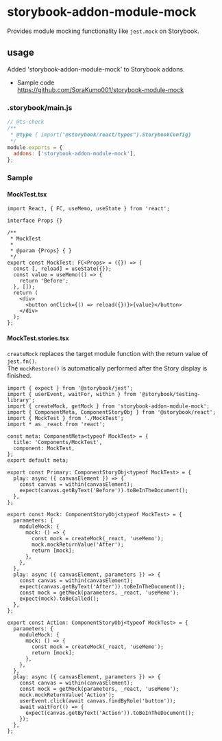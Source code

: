 # storybook-addon-module-mock

Provides module mocking functionality like `jest.mock` on Storybook.

## usage

Added 'storybook-addon-module-mock' to Storybook addons.

- Sample code  
  https://github.com/SoraKumo001/storybook-module-mock

### .storybook/main.js

```js
// @ts-check
/**
 * @type { import("@storybook/react/types").StorybookConfig}
 */
module.exports = {
  addons: ['storybook-addon-module-mock'],
};
```

### Sample

#### MockTest.tsx

```tsx
import React, { FC, useMemo, useState } from 'react';

interface Props {}

/**
 * MockTest
 *
 * @param {Props} { }
 */
export const MockTest: FC<Props> = ({}) => {
  const [, reload] = useState({});
  const value = useMemo(() => {
    return 'Before';
  }, []);
  return (
    <div>
      <button onClick={() => reload({})}>{value}</button>
    </div>
  );
};
```

#### MockTest.stories.tsx

`createMock` replaces the target module function with the return value of `jest.fn()`.  
The `mockRestore()` is automatically performed after the Story display is finished.

```tsx
import { expect } from '@storybook/jest';
import { userEvent, waitFor, within } from '@storybook/testing-library';
import { createMock, getMock } from 'storybook-addon-module-mock';
import { ComponentMeta, ComponentStoryObj } from '@storybook/react';
import { MockTest } from './MockTest';
import * as _react from 'react';

const meta: ComponentMeta<typeof MockTest> = {
  title: 'Components/MockTest',
  component: MockTest,
};
export default meta;

export const Primary: ComponentStoryObj<typeof MockTest> = {
  play: async ({ canvasElement }) => {
    const canvas = within(canvasElement);
    expect(canvas.getByText('Before')).toBeInTheDocument();
  },
};

export const Mock: ComponentStoryObj<typeof MockTest> = {
  parameters: {
    moduleMock: {
      mock: () => {
        const mock = createMock(_react, 'useMemo');
        mock.mockReturnValue('After');
        return [mock];
      },
    },
  },
  play: async ({ canvasElement, parameters }) => {
    const canvas = within(canvasElement);
    expect(canvas.getByText('After')).toBeInTheDocument();
    const mock = getMock(parameters, _react, 'useMemo');
    expect(mock).toBeCalled();
  },
};

export const Action: ComponentStoryObj<typeof MockTest> = {
  parameters: {
    moduleMock: {
      mock: () => {
        const mock = createMock(_react, 'useMemo');
        return [mock];
      },
    },
  },
  play: async ({ canvasElement, parameters }) => {
    const canvas = within(canvasElement);
    const mock = getMock(parameters, _react, 'useMemo');
    mock.mockReturnValue('Action');
    userEvent.click(await canvas.findByRole('button'));
    await waitFor(() => {
      expect(canvas.getByText('Action')).toBeInTheDocument();
    });
  },
};
```
